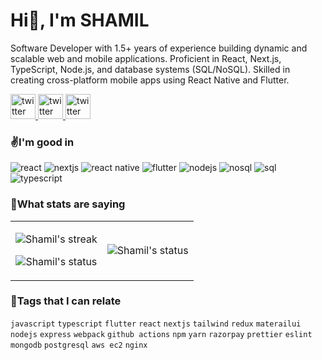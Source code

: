 <h1>Hi👋, I'm SHAMIL </h1>

Software Developer with 1.5+ years of experience building dynamic and scalable web and mobile applications. Proficient in React, Next.js, TypeScript, Node.js, and database systems (SQL/NoSQL). Skilled in creating cross-platform mobile apps using React Native and Flutter.

<!-- - 🔭 I’m currently working on [offpitch](https://github.com/users/shamilkotta/projects/4?pane=info) project
- 🌱 I’m currently learning Nextjs and Typescript
- 👯 I’m looking to collaborate on JavaScript, React, ..etc
- 💬 Ask me about anything -->
<!-- - 📫 Reach me [@shamilkotta](mailto:shamilkotta7@gmail.com) -->
<!-- - ⚡ Fun fact I can code continuously more than I sleep -->

<a href="https://bsky.app/profile/shamilkotta.bsky.social">
    <picture>
      <source  width="40" media="(prefers-color-scheme: dark)" srcset="https://github.com/user-attachments/assets/3b2608bb-daaf-480c-bb32-04690b792e6d">
      <img  width="40" alt="twitter" src="https://github.com/user-attachments/assets/ad96a641-3a3d-4f36-bc5e-2a7e353cb611">
    </picture>
  </a>
  <a href="https://www.linkedin.com/in/shamilkotta/">
    <picture>
      <source  width="40" media="(prefers-color-scheme: dark)" srcset="https://user-images.githubusercontent.com/64640025/209478596-ca5d3735-84ff-41c1-adda-0636638484e9.png">
      <img  width="40" alt="twitter" src="https://user-images.githubusercontent.com/64640025/209478603-cdf603dc-7583-452e-b658-576b5e0ca504.png">
    </picture>

  </a>
  <a href="mailto:shamilkotta7@gmail.com">
    <picture>
      <source width="40" media="(prefers-color-scheme: dark)" srcset="https://user-images.githubusercontent.com/64640025/209478606-af257735-4813-47c1-ac02-d6aedfa4f779.png">
      <img alt="twitter" width="40" src="https://user-images.githubusercontent.com/64640025/209478608-011b55f7-40cd-43a5-8053-ae193a1badf3.png">
    </picture>
  </a>

<br>
<h3>✌️I'm good in</h3>

![react](https://img.shields.io/badge/React-20232A?style=for-the-badge&logo=react&logoColor=61DAFB) ![nextjs](https://img.shields.io/badge/Next_JS-000?style=for-the-badge&logo=nextdotjs&logoColor=white) ![react native](https://img.shields.io/badge/React_native-20232A?style=for-the-badge&logo=react&logoColor=61DAFB) ![flutter](https://img.shields.io/badge/Flutter-%23FFF.svg?style=for-the-badge&logo=flutter&logoColor=085c9e)
![nodejs](https://img.shields.io/badge/Node.js-204d21?style=for-the-badge&logo=nodedotjs&logoColor=white) ![nosql](https://img.shields.io/badge/NOsql-4EA94B?style=for-the-badge&logo=mongodb&logoColor=white) ![sql](https://img.shields.io/badge/sql-042f51?style=for-the-badge&logo=postgresql&logoColor=white) ![typescript](https://img.shields.io/badge/TypeScript-007ACC?style=for-the-badge&logo=typescript&logoColor=white)

<h3>🤞What stats are saying</h3>
<table>
<tr>
  <td>
    <p align='center'>
      <img alt="Shamil's streak" src='https://github-readme-streak-stats.herokuapp.com/?user=shamilkotta&hide_border=true&background=00000000&stroke=777777&sideNums=4488FF&currStreakNum=4488FF&ring=45CEA2&fire=4488FF&currStreakLabel=68C2F5&sideLabels=68C2F5&dates=54AF9C'>
    </p>
    <p align='center'>
      <img alt="Shamil's status" src='https://shamilkotta-github-stats.vercel.app/api?username=shamilkotta&show_icons=true&count_private=true&theme=tokyonight&bg_color=00000000&hide_border=true&hide_title=true'>
    </p>
  </td>
  <td>
    <p align='center'>
      <img alt="Shamil's status" src="https://shamilkotta-github-stats.vercel.app/api/top-langs/?username=shamilkotta&langs_count=8&theme=tokyonight&bg_color=00000000&hide_border=true&">
    </p>
  </td>
 </tr>
</table>

<h3>🔗Tags that I can relate</h3>

`javascript` `typescript` `flutter` `react` `nextjs` `tailwind` `redux` `materailui` `nodejs` `express` `webpack` `github actions` `npm` `yarn` `razorpay` `prettier` `eslint` `mongodb` `postgresql` `aws ec2` `nginx`
